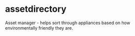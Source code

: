 # assetdirectory
Asset manager - helps sort through appliances based on how environmentally friendly they are.
